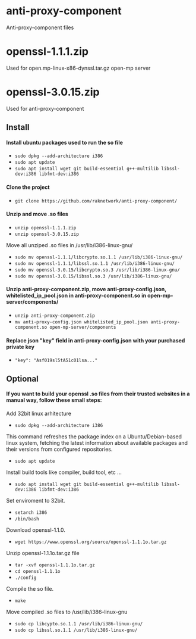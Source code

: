 # anti-proxy-component
Anti-proxy-component files

# openssl-1.1.1.zip
Used for open.mp-linux-x86-dynssl.tar.gz open-mp server

# openssl-3.0.15.zip
Used for anti-proxy-component

## Install

#### Install ubuntu packages used to run the so file
- `sudo dpkg --add-architecture i386`
- `sudo apt update`
- `sudo apt install wget git build-essential g++-multilib libssl-dev:i386 libfmt-dev:i386`

#### Clone the project
- `git clone https://github.com/raknetwork/anti-proxy-component/`

#### Unzip and move .so files
- `unzip openssl-1.1.1.zip `
- `unzip openssl-3.0.15.zip`

Move all unziped .so files in /usr/lib/i386-linux-gnu/
- `sudo mv openssl-1.1.1/libcrypto.so.1.1 /usr/lib/i386-linux-gnu/`
- `sudo mv openssl-1.1.1/libssl.so.1.1 /usr/lib/i386-linux-gnu/`
- `sudo mv openssl-3.0.15/libcrypto.so.3 /usr/lib/i386-linux-gnu/`
- `sudo mv openssl-3.0.15/libssl.so.3 /usr/lib/i386-linux-gnu/`

#### Unzip anti-proxy-component.zip, move anti-proxy-config.json, whitelisted_ip_pool.json in anti-proxy-component.so in open-mp-server/components/

- `unzip anti-proxy-component.zip`
- `mv anti-proxy-config.json whitelisted_ip_pool.json anti-proxy-component.so open-mp-server/components`

#### Replace json "key" field in anti-proxy-config.json with your purchased private key
- `"key": "Asf019sl5tA51c01lsa..."`


## Optional
#### If you want to build your openssl .so files from their trusted websites in a manual way, follow these small steps:
Add 32bit linux arhitecture
- `sudo dpkg --add-architecture i386`

This command refreshes the package index on a Ubuntu/Debian-based linux system, fetching the latest information about available packages and their versions from configured repositories.
- `sudo apt update`

Install build tools like compiler, build tool, etc ...
- `sudo apt install wget git build-essential g++-multilib libssl-dev:i386 libfmt-dev:i386`

Set enviroment to 32bit.
- `setarch i386`
- `/bin/bash`

Download openssl-1.1.0.
- `wget https://www.openssl.org/source/openssl-1.1.1o.tar.gz`

Unzip openssl-1.1.1o.tar.gz file
- `tar -xvf openssl-1.1.1o.tar.gz`
- `cd openssl-1.1.1o`
- `./config`

Compile the so file.
- `make`

Move compiled .so files to /usr/lib/i386-linux-gnu
- `sudo cp libcypto.so.1.1 /usr/lib/i386-linux-gnu/`
- `sudo cp libssl.so.1.1 /usr/lib/i386-linux-gnu/`





